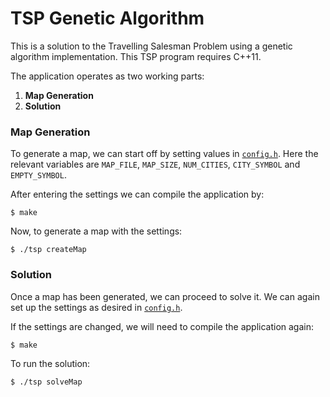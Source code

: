 # TSP Genetic Algorithm #

This is a solution to the Travelling Salesman Problem using a genetic algorithm implementation.
This TSP program requires C++11.

The application operates as two working parts:

1. **Map Generation**
1. **Solution**


### Map Generation ###

To generate a map, we can start off by setting values in [`config.h`](config.h).
Here the relevant variables are `MAP_FILE`, `MAP_SIZE`, `NUM_CITIES`, `CITY_SYMBOL` and `EMPTY_SYMBOL`.

After entering the settings we can compile the application by:

    $ make

Now, to generate a map with the settings:

    $ ./tsp createMap

### Solution ###

Once a map has been generated, we can proceed to solve it.
We can again set up the settings as desired in [`config.h`](config.h).

If the settings are changed, we will need to compile the application again:

    $ make

To run the solution:

    $ ./tsp solveMap
